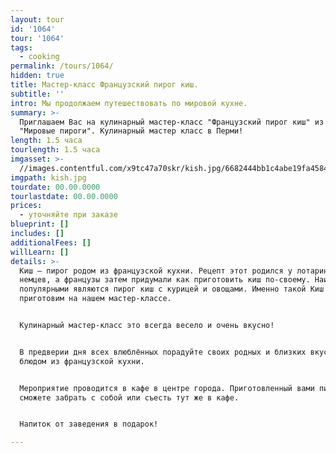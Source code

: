 ```yaml
---
layout: tour
id: '1064'
tour: '1064'
tags:
  - cooking
permalink: /tours/1064/
hidden: true
title: Мастер-класс Французский пирог киш.
subtitle: ''
intro: Мы продолжаем путешествовать по мировой кухне.
summary: >-
  Приглашаем Вас на кулинарный мастер-класс "Французский пирог киш" из серии
  "Мировые пироги". Кулинарный мастер класс в Перми!
length: 1.5 часа
tourlength: 1.5 часа
imgasset: >-
  //images.contentful.com/x9tc47a70skr/kish.jpg/6682444bb1c4abe19fa4584059704d2c/kish.jpg
imgpath: kish.jpg
tourdate: 00.00.0000
tourlastdate: 00.00.0000
prices:
  - уточняйте при заказе
blueprint: []
includes: []
additionalFees: []
willLearn: []
details: >-
  Киш — пирог родом из французской кухни. Рецепт этот родился у лотарингских
  немцев, а французы затем придумали как приготовить киш по-своему. Наиболее
  популярными являются пирог киш с курицей и овощами. Именно такой Киш мы и
  приготовим на нашем мастер-классе.


  Кулинарный мастер-класс это всегда весело и очень вкусно!


  В предверии дня всех влюблённых порадуйте своих родных и близких вкусненьким
  блюдом из французской кухни.


  Мероприятие проводится в кафе в центре города. Приготовленный вами пирог Вы
  сможете забрать с собой или съесть тут же в кафе.


  Напиток от заведения в подарок!

---
```

